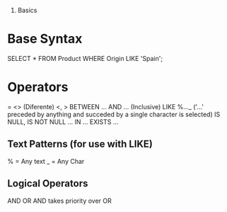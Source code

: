 1. Basics

# Base Syntax
SELECT *
FROM Product
WHERE Origin LIKE 'Spain';

# Operators
= 
<> (Diferente)
<, >
BETWEEN ... AND ... (Inclusive)
LIKE %..._ ('...' preceded by anything and succeded by a single character is selected)
IS NULL, IS NOT NULL
... IN ...
EXISTS ...

## Text Patterns (for use with LIKE)
% = Any text
_ = Any Char

## Logical Operators

AND
OR
AND takes priority over OR